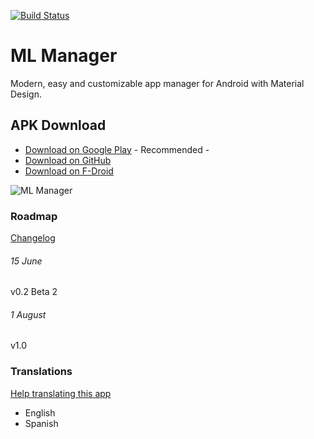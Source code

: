 [![Build Status](https://travis-ci.org/javiersantos/MLManager.svg?branch=master)](https://travis-ci.org/javiersantos/MLManager)
# ML Manager
Modern, easy and customizable app manager for Android with Material Design.

## APK Download
* [Download on Google Play](https://play.google.com/store/apps/details?id=com.javiersantos.mlmanager) - Recommended -
* [Download on GitHub](https://github.com/javiersantos/MLManager/releases)
* [Download on F-Droid](https://f-droid.org/repository/browse/?fdid=com.javiersantos.mlmanager)

![ML Manager](http://i.imgur.com/B1b84BI.png)

### Roadmap
[Changelog](https://github.com/javiersantos/MLManager/blob/master/CHANGELOG.md)
###### 15 June
v0.2 Beta 2
###### 1 August
v1.0

### Translations
[Help translating this app](https://crowdin.com/project/ml-manager)
* English
* Spanish
